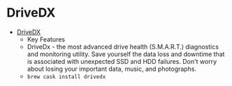 # DriveDX
- [DriveDX](https://binaryfruit.com/drivedx)
  -  Key Features
  - DriveDx - the most advanced drive health (S.M.A.R.T.) diagnostics and monitoring utility. Save yourself the data loss and downtime that is associated with unexpected SSD and HDD failures. Don't worry about losing your important data, music, and photographs.
  - `brew cask install drivedx`
